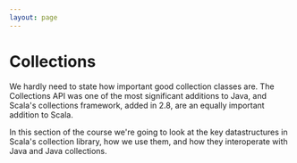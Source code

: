 ```yaml
---
layout: page
---
```


# Collections

We hardly need to state how important good collection classes are. The Collections API was one of the most significant additions to Java, and Scala's collections framework, added in 2.8, are an equally important addition to Scala.

In this section of the course we're going to look at the key datastructures in Scala's collection library, how we use them, and how they interoperate with Java and Java collections.
